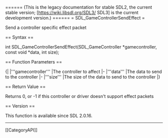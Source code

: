 ====== (This is the legacy documentation for stable SDL2, the current stable version; [https://wiki.libsdl.org/SDL3/ SDL3] is the current development version.) ======
= SDL_GameControllerSendEffect =

Send a controller specific effect packet 

== Syntax ==

<syntaxhighlight lang='c'>
int SDL_GameControllerSendEffect(SDL_GameController *gamecontroller, const void *data, int size);
</syntaxhighlight>

== Function Parameters ==

{|
|'''gamecontroller'''
|The controller to affect
|-
|'''data'''
|The data to send to the controller
|-
|'''size'''
|The size of the data to send to the controller
|}

== Return Value ==

Returns 0, or -1 if this controller or driver doesn't support effect
packets

== Version ==

This function is available since SDL 2.0.16.

----
[[CategoryAPI]]


